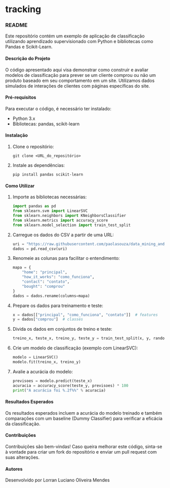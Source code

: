 # tracking
### README

Este repositório contém um exemplo de aplicação de classificação utilizando aprendizado supervisionado com Python e bibliotecas como Pandas e Scikit-Learn.

#### Descrição do Projeto

O código apresentado aqui visa demonstrar como construir e avaliar modelos de classificação para prever se um cliente comprou ou não um produto baseado em seu comportamento em um site. Utilizamos dados simulados de interações de clientes com páginas específicas do site.

#### Pré-requisitos

Para executar o código, é necessário ter instalado:
- Python 3.x
- Bibliotecas: pandas, scikit-learn

#### Instalação

1. Clone o repositório:
   ```
   git clone <URL_do_repositório>
   ```

2. Instale as dependências:
   ```
   pip install pandas scikit-learn
   ```

#### Como Utilizar

1. Importe as bibliotecas necessárias:
   ```python
   import pandas as pd
   from sklearn.svm import LinearSVC
   from sklearn.neighbors import KNeighborsClassifier
   from sklearn.metrics import accuracy_score
   from sklearn.model_selection import train_test_split
   ```

2. Carregue os dados do CSV a partir de uma URL:
   ```python
   uri = "https://raw.githubusercontent.com/paolasouza/data_mining_and_big_data/ec70f701a784820fa6ca326c0d51d8740028da03/tracking.csv"
   dados = pd.read_csv(uri)
   ```

3. Renomeie as colunas para facilitar o entendimento:
   ```python
   mapa = {
       "home": "principal",
       "how_it_works": "como_funciona",
       "contact": "contato",
       "bought": "comprou"
   }
   dados = dados.rename(columns=mapa)
   ```

4. Prepare os dados para treinamento e teste:
   ```python
   x = dados[["principal", "como_funciona", "contato"]]  # features
   y = dados["comprou"]  # classes
   ```

5. Divida os dados em conjuntos de treino e teste:
   ```python
   treino_x, teste_x, treino_y, teste_y = train_test_split(x, y, random_state=20, test_size=0.25, stratify=y)
   ```

6. Crie um modelo de classificação (exemplo com LinearSVC):
   ```python
   modelo = LinearSVC()
   modelo.fit(treino_x, treino_y)
   ```

7. Avalie a acurácia do modelo:
   ```python
   previsoes = modelo.predict(teste_x)
   acuracia = accuracy_score(teste_y, previsoes) * 100
   print("A acurácia foi %.2f%%" % acuracia)
   ```

#### Resultados Esperados

Os resultados esperados incluem a acurácia do modelo treinado e também comparações com um baseline (Dummy Classifier) para verificar a eficácia da classificação.

#### Contribuições

Contribuições são bem-vindas! Caso queira melhorar este código, sinta-se à vontade para criar um fork do repositório e enviar um pull request com suas alterações.



#### Autores

Desenvolvido por Lorran Luciano Oliveira Mendes


